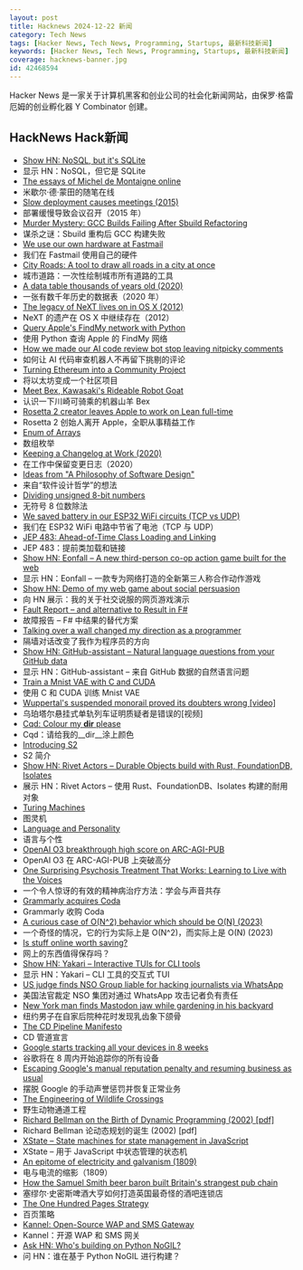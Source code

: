 ```yaml
---
layout: post
title: Hacknews 2024-12-22 新闻
category: Tech News
tags: [Hacker News, Tech News, Programming, Startups, 最新科技新闻]
keywords: [Hacker News, Tech News, Programming, Startups, 最新科技新闻]
coverage: hacknews-banner.jpg
id: 42468594
---
```


Hacker News 是一家关于计算机黑客和创业公司的社会化新闻网站，由保罗·格雷厄姆的创业孵化器 Y Combinator 创建。

## HackNews Hack新闻

- [Show HN: NoSQL, but it's SQLite](https://gist.github.com/vedantroy/df6b18fa89bc24acfe89fc8493743378)
- 显示 HN：NoSQL，但它是 SQLite
- [The essays of Michel de Montaigne online](https://hyperessays.net/)
- 米歇尔·德·蒙田的随笔在线
- [Slow deployment causes meetings (2015)](https://tidyfirst.substack.com/p/slow-deployment-causes-meetings)
- 部署缓慢导致会议召开（2015 年）
- [Murder Mystery: GCC Builds Failing After Sbuild Refactoring](https://www.linux.it/~ema/posts/murder-mystery-gcc-builds-failing-after-sbuild-refactoring/)
- 谋杀之谜：Sbuild 重构后 GCC 构建失败
- [We use our own hardware at Fastmail](https://www.fastmail.com/blog/why-we-use-our-own-hardware/)
- 我们在 Fastmail 使用自己的硬件
- [City Roads: A tool to draw all roads in a city at once](https://anvaka.github.io/city-roads/)
- 城市道路：一次性绘制城市所有道路的工具
- [A data table thousands of years old (2020)](https://www.datafix.com.au/BASHing/2020-08-12.html)
- 一张有数千年历史的数据表（2020 年）
- [The legacy of NeXT lives on in OS X (2012)](https://arstechnica.com/gadgets/2012/12/the-legacy-of-next-lives-on-in-os-x/)
- NeXT 的遗产在 OS X 中继续存在（2012）
- [Query Apple's FindMy network with Python](https://github.com/malmeloo/FindMy.py)
- 使用 Python 查询 Apple 的 FindMy 网络
- [How we made our AI code review bot stop leaving nitpicky comments](https://www.greptile.com/blog/make-llms-shut-up)
- 如何让 AI 代码审查机器人不再留下挑剔的评论
- [Turning Ethereum into a Community Project](https://ethereum-magicians.org/t/eip-xxxx-on-chain-upgrade-signaling/22306)
- 将以太坊变成一个社区项目
- [Meet Bex, Kawasaki's Rideable Robot Goat](https://www.cycleworld.com/story/motorcycle-news/kawasaki-bex-rideable-robot-goat/)
- 认识一下川崎可骑乘的机器山羊 Bex
- [Rosetta 2 creator leaves Apple to work on Lean full-time](https://www.linkedin.com/posts/leonardo-de-moura-26a27b5_leanlang-leanprover-leanfro-activity-7274523099394400256-0F0x)
- Rosetta 2 创始人离开 Apple，全职从事精益工作
- [Enum of Arrays](https://tigerbeetle.com/blog/2024-12-19-enum-of-arrays/)
- 数组枚举
- [Keeping a Changelog at Work (2020)](https://code.dblock.org/2020/09/01/keep-a-changelog-at-work.html)
- 在工作中保留变更日志（2020）
- [Ideas from "A Philosophy of Software Design"](https://www.16elt.com/2024/09/25/first-book-of-byte-sized-tech/)
- 来自“软件设计哲学”的想法
- [Dividing unsigned 8-bit numbers](http://0x80.pl/notesen/2024-12-21-uint8-division.html)
- 无符号 8 位数除法
- [We saved battery in our ESP32 WiFi circuits (TCP vs UDP)](https://khalsalabs.com/iot-101-minimizing-esp32-wifi-battery-consumption-in-iot-projects/)
- 我们在 ESP32 WiFi 电路中节省了电池（TCP 与 UDP）
- [JEP 483: Ahead-of-Time Class Loading and Linking](https://openjdk.org/jeps/483)
- JEP 483：提前类加载和链接
- [Show HN: Eonfall – A new third-person co-op action game built for the web](https://eonfall.com)
- 显示 HN：Eonfall – 一款专为网络打造的全新第三人称合作动作游戏
- [Show HN: Demo of my web game about social persuasion](https://talktomehuman.com/demo)
- 向 HN 展示：我的关于社交说服的网页游戏演示
- [Fault Report – and alternative to Result in F#](https://paul.blasuc.ci/posts/fault-report.html)
- 故障报告 – F# 中结果的替代方案
- [Talking over a wall changed my direction as a programmer](https://thecodist.com/how-talking-over-a-wall-changed-my-direction-as-a-programmer/)
- 隔墙对话改变了我作为程序员的方向
- [Show HN: GitHub-assistant – Natural language questions from your GitHub data](https://github.com/reltadev/github-assistant)
- 显示 HN：GitHub-assistant – 来自 GitHub 数据的自然语言问题
- [Train a Mnist VAE with C and CUDA](https://github.com/ggerganov/ggml/discussions/707)
- 使用 C 和 CUDA 训练 Mnist VAE
- [Wuppertal's suspended monorail proved its doubters wrong [video]](https://www.youtube.com/watch?v=sI5DehAuT2I)
- 乌珀塔尔悬挂式单轨列车证明质疑者是错误的[视频]
- [Cqd: Colour my __dir__ please](https://github.com/rayking99/cqd)
- Cqd：请给我的__dir__涂上颜色
- [Introducing S2](https://s2.dev/blog/intro)
- S2 简介
- [Show HN: Rivet Actors – Durable Objects build with Rust, FoundationDB, Isolates](https://github.com/rivet-gg/rivet)
- 展示 HN：Rivet Actors – 使用 Rust、FoundationDB、Isolates 构建的耐用对象
- [Turing Machines](https://samwho.dev/turing-machines/)
- 图灵机
- [Language and Personality](https://www.solipsys.co.uk/ZimExpt/LanguageAndPersonality.html?xl20hn)
- 语言与个性
- [OpenAI O3 breakthrough high score on ARC-AGI-PUB](https://arcprize.org/blog/oai-o3-pub-breakthrough)
- OpenAI O3 在 ARC-AGI-PUB 上突破高分
- [One Surprising Psychosis Treatment That Works: Learning to Live with the Voices](https://www.wsj.com/health/schizophrenia-treatment-psychosis-cure-957b02f7)
- 一个令人惊讶的有效的精神病治疗方法：学会与声音共存
- [Grammarly acquires Coda](https://coda.io/blog/about-coda/grammarly-acquires-coda)
- Grammarly 收购 Coda
- [A curious case of O(N^2) behavior which should be O(N) (2023)](https://gist.github.com/bssrdf/397900607028bffd0f8d223a7acdce7e)
- 一个奇怪的情况，它的行为实际上是 O(N^2)，而实际上是 O(N) (2023)
- [Is stuff online worth saving?](https://rubenerd.com/is-it-worth-saving/)
- 网上的东西值得保存吗？
- [Show HN: Yakari – Interactive TUIs for CLI tools](https://github.com/vlandeiro/yakari)
- 显示 HN：Yakari – CLI 工具的交互式 TUI
- [US judge finds NSO Group liable for hacking journalists via WhatsApp](https://www.reuters.com/technology/cybersecurity/us-judge-finds-israels-nso-group-liable-hacking-whatsapp-lawsuit-2024-12-21/)
- 美国法官裁定 NSO 集团对通过 WhatsApp 攻击记者负有责任
- [New York man finds Mastodon jaw while gardening in his backyard](https://apnews.com/article/mastodon-jaw-fossil-new-york-972681079b36cc13453ebe8456660f4b)
- 纽约男子在自家后院种花时发现乳齿象下颌骨
- [The CD Pipeline Manifesto](https://manifesto.getglu.dev/)
- CD 管道宣言
- [Google starts tracking all your devices in 8 weeks](https://www.forbes.com/sites/zakdoffman/2024/12/19/forget-chrome-google-will-start-tracking-you-and-all-your-smart-devices-in-8-weeks/)
- 谷歌将在 8 周内开始追踪你的所有设备
- [Escaping Google's manual reputation penalty and resuming business as usual](https://recleudo.com/under-googles-watchfull-eye-getting-out-of-a-manual-site-reputation-abuse-penalty-and-continuing-business-as-usual/)
- 摆脱 Google 的手动声誉惩罚并恢复正常业务
- [The Engineering of Wildlife Crossings](https://practical.engineering/blog/2024/12/17/the-hidden-engineering-of-wildlife-crossings)
- 野生动物通道工程
- [Richard Bellman on the Birth of Dynamic Programming (2002) [pdf]](https://pubsonline.informs.org/doi/pdf/10.1287/opre.50.1.48.17791)
- Richard Bellman 论动态规划的诞生 (2002) [pdf]
- [XState – State machines for state management in JavaScript](https://github.com/statelyai/xstate)
- XState – 用于 JavaScript 中状态管理的状态机
- [An epitome of electricity and galvanism (1809)](https://gutenberg.org/cache/epub/74933/pg74933-images.html)
- 电与电流的缩影（1809）
- [How the Samuel Smith beer baron built Britain's strangest pub chain](https://www.theguardian.com/news/2024/dec/19/humphreys-world-how-the-samuel-smith-beer-baron-built-britains-strangest-pub-chain)
- 塞缪尔·史密斯啤酒大亨如何打造英国最奇怪的酒吧连锁店
- [The One Hundred Pages Strategy](https://thelampmagazine.com/issues/issue-26/the-one-hundred-pages-strategy)
- 百页策略
- [Kannel: Open-Source WAP and SMS Gateway](https://www.kannel.org/overview.shtml)
- Kannel：开源 WAP 和 SMS 网关
- [Ask HN: Who's building on Python NoGIL?]()
- 问 HN：谁在基于 Python NoGIL 进行构建？

